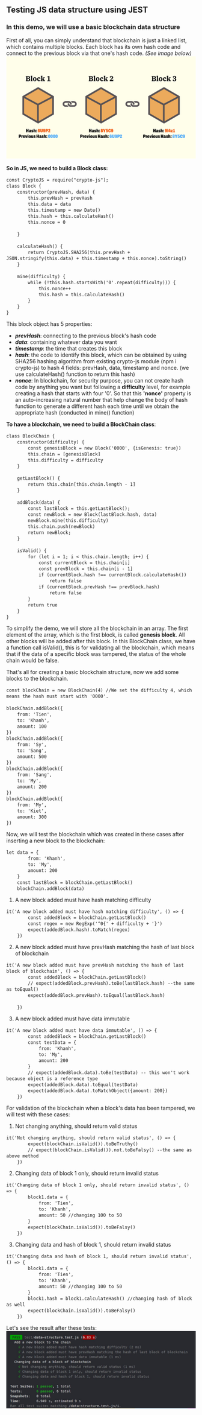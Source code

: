 ## Testing JS data structure using JEST
### In this demo, we will use a basic blockchain data structure 
First of all, you can simply understand that blockchain is just a linked list, which contains multiple blocks. Each block has its own hash code and connect to the previous block via that one's hash code.
*(See image below)*
![Blockchain-illustration](../../images/blockchain-image.jpg)

**So in JS, we need to build a Block class:**
```JS
const CryptoJS = require("crypto-js");
class Block {
    constructor(prevHash, data) {
        this.prevHash = prevHash
        this.data = data
        this.timestamp = new Date()
        this.hash = this.calculateHash()
        this.nonce = 0

    }

    calculateHash() {
        return CryptoJS.SHA256(this.prevHash + JSON.stringify(this.data) + this.timestamp + this.nonce).toString()
    }
  
    mine(difficulty) {
        while (!this.hash.startsWith('0'.repeat(difficulty))) {
            this.nonce++
            this.hash = this.calculateHash()
        }
    }
}
```

This block object has 5 properties: 
* ***prevHash***: connecting to the previous block's hash code
* ***data***: containing whatever data you want
* ***timestamp***: the time that creates this block
* ***hash***: the code to identify this block, which can be obtained by using SHA256 hashing algorithm from existing crypto-js module (npm i crypto-js) to hash 4 fields: prevHash, data, timestamp and nonce. (we use calculateHash() function to return this hash)
* ***nonce***: In blockchain, for security purpose, you can not create hash code by anything you want but following a **difficulty** level, for example creating a hash that starts with four '0'. So that this **'nonce'** property is an auto-increasing natural number that help change the body of hash function to generate a different hash each time until we obtain the appropriate hash (conducted in mine() function)

**To have a blockchain, we need to build a BlockChain class**:
```JS
class BlockChain {
    constructor(difficulty) {
        const genesisBlock = new Block('0000', {isGenesis: true})
        this.chain = [genesisBlock]
        this.difficulty = difficulty
    }
  
    getLastBlock() {
        return this.chain[this.chain.length - 1]
    }

    addBlock(data) {
        const lastBlock = this.getLastBlock();
        const newBlock = new Block(lastBlock.hash, data)
        newBlock.mine(this.difficulty)
        this.chain.push(newBlock)
        return newBlock;
    }

    isValid() {
        for (let i = 1; i < this.chain.length; i++) {
            const currentBlock = this.chain[i]
            const prevBlock = this.chain[i - 1]
            if (currentBlock.hash !== currentBlock.calculateHash())
                return false
            if (currentBlock.prevHash !== prevBlock.hash)
                return false
        }
        return true
    }
}
```
To simplify the demo, we will store all the blockchain in an array. The first element of the array, which is the first block, is called **genesis block**. All other blocks will be added after this block. 
In this BlockChain class, we have a function call isValid(), this is for validating all the blockchain, which means that if the data of a specific block was tampered, the status of the whole chain would be false.

That's all for creating a basic blockchain structure, now we add some blocks to the blockchain.
```JS
const blockChain = new BlockChain(4) //We set the difficulty 4, which means the hash must start with '0000'.

blockChain.addBlock({
    from: 'Tien',
    to: 'Khanh',
    amount: 100
})
blockChain.addBlock({
    from: 'Sy',
    to: 'Sang',
    amount: 500
})
blockChain.addBlock({
    from: 'Sang',
    to: 'My',
    amount: 200
})
blockChain.addBlock({
    from: 'My',
    to: 'Kiet',
    amount: 300
})
```

Now, we will test the blockchain which was created in these cases after inserting a new block to the blockchain:
```JS
let data = {
        from: 'Khanh',
        to: 'My',
        amount: 200
    }
    const lastBlock = blockChain.getLastBlock()
    blockChain.addBlock(data)
```
1. A new block added must have hash matching difficulty
```JS
it('A new block added must have hash matching difficulty', () => {
        const addedBlock = blockChain.getLastBlock()
        const regex = new RegExp('^0{' + difficulty + '}')
        expect(addedBlock.hash).toMatch(regex)
    })
```

2. A new block added must have prevHash matching the hash of last block of blockchain
```JS
it('A new block added must have prevHash matching the hash of last block of blockchain', () => {
        const addedBlock = blockChain.getLastBlock()
        // expect(addedBlock.prevHash).toBe(lastBlock.hash) --the same as toEqual()
        expect(addedBlock.prevHash).toEqual(lastBlock.hash)

    })
```

3. A new block added must have data immutable
```JS
it('A new block added must have data immutable', () => {
        const addedBlock = blockChain.getLastBlock()
        const testData = {
            from: 'Khanh',
            to: 'My',
            amount: 200
        }
        // expect(addedBlock.data).toBe(testData) -- this won't work because object is a reference type
        expect(addedBlock.data).toEqual(testData)
        expect(addedBlock.data).toMatchObject({amount: 200})
    })
```

For validation of the blockchain when a block's data has been tampered, we will test with these cases:
1. Not changing anything, should return valid status
```JS
it('Not changing anything, should return valid status', () => {
        expect(blockChain.isValid()).toBeTruthy()
        // expect(blockChain.isValid()).not.toBeFalsy() --the same as above method
    })
```

2. Changing data of block 1 only, should return invalid status
```JS
it('Changing data of block 1 only, should return invalid status', () => {
        block1.data = {
            from: 'Tien',
            to: 'Khanh',
            amount: 50 //changing 100 to 50
        }
        expect(blockChain.isValid()).toBeFalsy()
    })
```

3. Changing data and hash of block 1, should return invalid status
```JS
it('Changing data and hash of block 1, should return invalid status', () => {
        block1.data = {
            from: 'Tien',
            to: 'Khanh',
            amount: 50 //changing 100 to 50
        }
        block1.hash = block1.calculateHash() //changing hash of block as well
        expect(blockChain.isValid()).toBeFalsy()
    })
```

Let's see the result after these tests: 
![Result after tests](../../images/test-result-data-structure.jpg)
